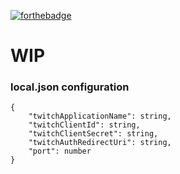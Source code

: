 [![forthebadge](http://forthebadge.com/images/badges/fuck-it-ship-it.svg)](http://forthebadge.com)

# WIP

### local.json configuration
```
{
	"twitchApplicationName": string,
	"twitchClientId": string,
	"twitchClientSecret": string,
	"twitchAuthRedirectUri": string,
	"port": number
}
```
